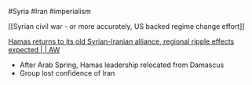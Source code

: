 #Syria #Iran #imperialism 

[[Syrian civil war - or more accurately, US backed regime change effort]]

[Hamas returns to its old Syrian-Iranian alliance, regional ripple effects expected | | AW](https://thearabweekly.com/hamas-returns-its-old-syrian-iranian-alliance-regional-ripple-effects-expected)

  - After Arab Spring, Hamas leadership relocated from Damascus
  - Group lost confidence of Iran